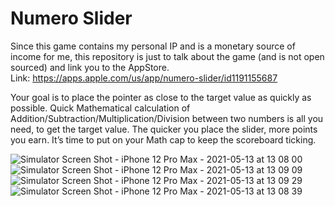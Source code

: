 # Numero Slider
Since this game contains my personal IP and is a monetary source of income for me, this repository is just to talk about the game (and is not open sourced) and link you to the AppStore. 
<br>Link: https://apps.apple.com/us/app/numero-slider/id1191155687

Your goal is to place the pointer as close to the target value as quickly as possible. Quick Mathematical calculation of Addition/Subtraction/Multiplication/Division between two numbers is all you need, to get the target value. The quicker you place the slider, more points you earn. It’s time to put on your Math cap to keep the scoreboard ticking.

![Simulator Screen Shot - iPhone 12 Pro Max - 2021-05-13 at 13 08 00](https://user-images.githubusercontent.com/21005627/118355925-6a673980-b590-11eb-9238-919c19e40886.png)
![Simulator Screen Shot - iPhone 12 Pro Max - 2021-05-13 at 13 09 09](https://user-images.githubusercontent.com/21005627/118355959-8b2f8f00-b590-11eb-9ad3-c74903701f4d.png)
![Simulator Screen Shot - iPhone 12 Pro Max - 2021-05-13 at 13 09 29](https://user-images.githubusercontent.com/21005627/118355964-9682ba80-b590-11eb-977f-4ec22750f0a5.png)
![Simulator Screen Shot - iPhone 12 Pro Max - 2021-05-13 at 13 08 39](https://user-images.githubusercontent.com/21005627/118355946-7d7a0980-b590-11eb-83e2-8c8b90e13b1e.png)



